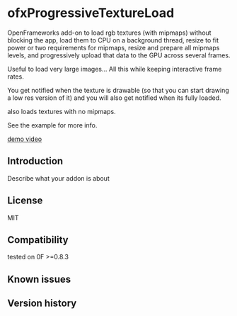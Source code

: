 ofxProgressiveTextureLoad
=====================================

OpenFrameworks add-on to load rgb textures (with mipmaps) without blocking the app, load them to CPU on a background thread, resize to fit power or two requirements for mipmaps, resize and prepare all mipmaps levels, and progressively upload that data to the GPU across several frames. 

Useful to load very large images... All this while keeping interactive frame rates.

You get notified when the texture is drawable (so that you can start drawing a low res version of it) and you will also get notified when its fully loaded.

also loads textures with no mipmaps.

See the example for more info.

[demo video](http://youtu.be/aQISt4ruskA) 

Introduction
------------
Describe what your addon is about

License
-------
MIT

Compatibility
------------
tested on 0F >=0.8.3

Known issues
------------

Version history
------------

